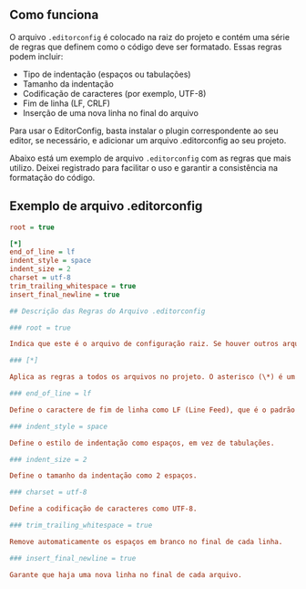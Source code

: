 ## Como funciona

O arquivo `.editorconfig` é colocado na raiz do projeto e contém uma série de regras que definem como o código deve ser formatado. Essas regras podem incluir:

- Tipo de indentação (espaços ou tabulações)
- Tamanho da indentação
- Codificação de caracteres (por exemplo, UTF-8)
- Fim de linha (LF, CRLF)
- Inserção de uma nova linha no final do arquivo

Para usar o EditorConfig, basta instalar o plugin correspondente ao seu editor, se necessário, e adicionar um arquivo .editorconfig ao seu projeto.

Abaixo está um exemplo de arquivo `.editorconfig` com as regras que mais utilizo. Deixei registrado para facilitar o uso e garantir a consistência na formatação do código.

## Exemplo de arquivo .editorconfig

```ini
root = true

[*]
end_of_line = lf
indent_style = space
indent_size = 2
charset = utf-8
trim_trailing_whitespace = true
insert_final_newline = true
```

```ini
## Descrição das Regras do Arquivo .editorconfig

### root = true

Indica que este é o arquivo de configuração raiz. Se houver outros arquivos `.editorconfig` em diretórios superiores, eles serão ignorados.

### [*]

Aplica as regras a todos os arquivos no projeto. O asterisco (\*) é um curinga que representa todos os arquivos.

### end_of_line = lf

Define o caractere de fim de linha como LF (Line Feed), que é o padrão em sistemas Unix/Linux.

### indent_style = space

Define o estilo de indentação como espaços, em vez de tabulações.

### indent_size = 2

Define o tamanho da indentação como 2 espaços.

### charset = utf-8

Define a codificação de caracteres como UTF-8.

### trim_trailing_whitespace = true

Remove automaticamente os espaços em branco no final de cada linha.

### insert_final_newline = true

Garante que haja uma nova linha no final de cada arquivo.

```
